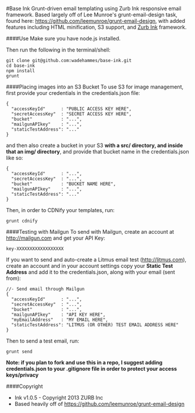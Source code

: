 #Base Ink
Grunt-driven email templating using Zurb Ink responsive email framework. Based largely off of Lee Munroe's grunt-email-design task, found here: https://github.com/leemunroe/grunt-email-design, with added features including HTML minification, S3 support, and <a href="http://zurb.com/ink">Zurb Ink</a> framework.

####Use
Make sure you have node.js installed.

Then run the following in the terminal/shell:
```
git clone git@github.com:wadehammes/base-ink.git
cd base-ink
npm install
grunt
```

####Placing images into an S3 Bucket
To use S3 for image management, first provide your credentials in the credentials.json file:

```
{
  "accessKeyId"      : "PUBLIC ACCESS KEY HERE",
  "secretAccessKey"  : "SECRET ACCESS KEY HERE",
  "bucket"           : "...",
  "mailgunAPIkey"    : "...",
  "staticTestAddress": "..."
}
```

and then also create a bucket in your S3 <b>with a src/ directory, and inside that an img/ directory</b>, and provide that bucket name in the credentials.json like so:

```
{
  "accessKeyId"      : "...",
  "secretAccessKey"  : "...",
  "bucket"           : "BUCKET NAME HERE",
  "mailgunAPIkey"    : "...",
  "staticTestAddress": "..."
}
```

Then, in order to CDNify your templates, run:
```
grunt cdnify
```

####Testing with Mailgun
To send with Mailgun, create an account at http://mailgun.com and get your API Key:
```
key-XXXXXXXXXXXXXXXXXX
```

If you want to send and auto-create a Litmus email test (http://litmus.com), create an account and in your account settings copy your <b>Static Test Address</b> and add it to the credentials.json, along with your email (sent from):

```
//- Send email through Mailgun
{
  "accessKeyId"      : "...",
  "secretAccessKey"  : "...",
  "bucket"           : "...",
  "mailgunAPIkey"    : "API KEY HERE",
  "myEmailAddress"   : "MY EMAIL HERE",
  "staticTestAddress": "LITMUS (OR OTHER) TEST EMAIL ADDRESS HERE"
}
```

Then to send a test email, run:
```
grunt send
```

<b>Note: if you plan to fork and use this in a repo, I suggest adding credentials.json to your .gitignore file in order to protect your access keys/privacy</b>

####Copyright
* Ink v1.0.5 - Copyright 2013 ZURB Inc
* Based heavily off of https://github.com/leemunroe/grunt-email-design
